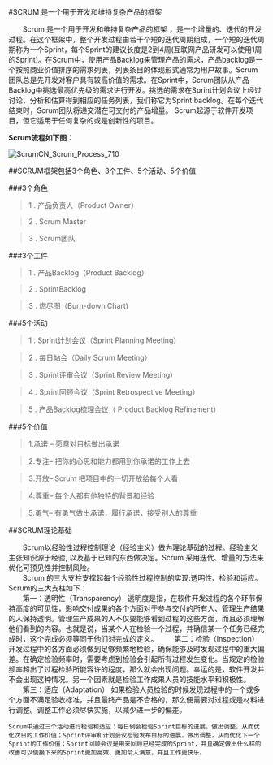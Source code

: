 #SCRUM 是一个用于开发和维持复杂产品的框架

　　Scrum 是一个用于开发和维持复杂产品的框架 ，是一个增量的、迭代的开发过程。在这个框架中，整个开发过程由若干个短的迭代周期组成，一个短的迭代周期称为一个Sprint，每个Sprint的建议长度是2到4周(互联网产品研发可以使用1周的Sprint)。在Scrum中，使用产品Backlog来管理产品的需求，产品backlog是一个按照商业价值排序的需求列表，列表条目的体现形式通常为用户故事。Scrum团队总是先开发对客户具有较高价值的需求。在Sprint中，Scrum团队从产品Backlog中挑选最高优先级的需求进行开发。挑选的需求在Sprint计划会议上经过讨论、分析和估算得到相应的任务列表，我们称它为Sprint backlog。在每个迭代结束时，Scrum团队将递交潜在可交付的产品增量。 Scrum起源于软件开发项目，但它适用于任何复杂的或是创新性的项目。

**Scrum流程如下图：**

![ScrumCN_Scrum_Process_710](http://www.scrumcn.com/agile/wp-content/uploads/2014/04/ScrumCN_Scrum_Process_710.png)

##SCRUM框架包括3个角色、3个工件、5个活动、5个价值

###3个角色

> 1 . 产品负责人（Product Owner）   

> 2 . Scrum Master    

> 3 . Scrum团队 


###3个工件

> 1 . 产品Backlog（Product Backlog）

> 2 . SprintBacklog

> 3 . 燃尽图（Burn-down Chart)


###5个活动

> 1 . Sprint计划会议（Sprint Planning Meeting）

> 2 . 每日站会（Daily Scrum Meeting）

> 3 . Sprint评审会议（Sprint Review Meeting）

> 4 . Sprint回顾会议（Sprint Retrospective Meeting）

> 5 . 产品Backlog梳理会议（ Product Backlog Refinement）


###5个价值

>1.承诺 – 愿意对目标做出承诺

>2.专注– 把你的心思和能力都用到你承诺的工作上去

>3.开放– Scrum 把项目中的一切开放给每个人看

>4.尊重– 每个人都有他独特的背景和经验

>5.勇气– 有勇气做出承诺，履行承诺，接受别人的尊重


##SCRUM理论基础

　　Scrum以经验性过程控制理论（经验主义）做为理论基础的过程。经验主义主张知识源于经验, 以及基于已知的东西做决定。Scrum 采用迭代、增量的方法来优化可预见性并控制风险。   
　　Scrum 的三大支柱支撑起每个经验性过程控制的实现:透明性、检验和适应。Scrum的三大支柱如下：　　    
　　第一：透明性（Transparency）
透明度是指，在软件开发过程的各个环节保持高度的可见性，影响交付成果的各个方面对于参与交付的所有人、管理生产结果的人保持透明。管理生产成果的人不仅要能够看到过程的这些方面，而且必须理解他们看到的内容。也就是说，当某个人在检验一个过程，并确信某一个任务已经完成时，这个完成必须等同于他们对完成的定义。
　　第二：检验（Inspection）
开发过程中的各方面必须做到足够频繁地检验，确保能够及时发现过程中的重大偏差。在确定检验频率时，需要考虑到检验会引起所有过程发生变化。当规定的检验频率超出了过程检验所能容许的程度，那么就会出现问题。幸运的是，软件开发并不会出现这种情况。另一个因素就是检验工作成果人员的技能水平和积极性。    
　　第三：适应（Adaptation）
如果检验人员检验的时候发现过程中的一个或多个方面不满足验收标准，并且最终产品是不合格的，那么便需要对过程或是材料进行调整。调整工作必须尽快实施，以减少进一步的偏差。

    Scrum中通过三个活动进行检验和适应：每日例会检验Sprint目标的进展，做出调整，从而优化次日的工作价值；Sprint评审和计划会议检验发布目标的进展，做出调整，从而优化下一个Sprint的工作价值；Sprint回顾会议是用来回顾已经完成的Sprint，并且确定做出什么样的改善可以使接下来的Sprint更加高效、更加令人满意，并且工作更快乐。

